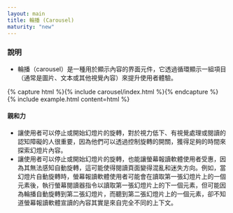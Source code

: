 ```yaml
---
layout: main
title: 輪播 (Carousel)
maturity: "new"
---
```


### 說明

- 輪播（carousel）是一種用於顯示內容的界面元件，它透過循環顯示一組項目（通常是圖片、文本或其他視覺內容）來提升使用者體驗。

{% capture html %}{% include carousel/index.html %}{% endcapture %}
{% include example.html 
  content=html
%}

#### 親和力

- 讓使用者可以停止或開始幻燈片的旋轉，對於視力低下、有視覺處理或閱讀的認知障礙的人很重要，因為他們可以透過控制旋轉的開關，獲得足夠的時間來探索幻燈片內容。
- 讓使用者可以停止或開始幻燈片的旋轉，也能讓螢幕報讀軟體使用者受惠，因為其無法感知自動旋轉，這可能使得閱讀頁面變得混亂和迷失方向。例如，當幻燈片自動旋轉時，螢幕報讀軟體使用者可能會在讀取第一張幻燈片上的一個元素後，執行螢幕閱讀器指令以讀取第一張幻燈片上的下一個元素，但可能因為輪播自動旋轉到第二張幻燈片，而聽到第二張幻燈片上的一個元素，卻不知道螢幕報讀軟體宣讀的內容其實是來自完全不同的上下文。
